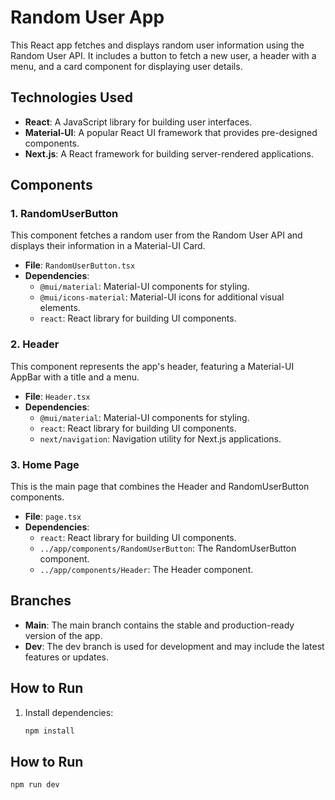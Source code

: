 # Random User App

This React app fetches and displays random user information using the Random User API. It includes a button to fetch a new user, a header with a menu, and a card component for displaying user details.

## Technologies Used

- **React**: A JavaScript library for building user interfaces.
- **Material-UI**: A popular React UI framework that provides pre-designed components.
- **Next.js**: A React framework for building server-rendered applications.

## Components

### 1. RandomUserButton

This component fetches a random user from the Random User API and displays their information in a Material-UI Card.

- **File**: `RandomUserButton.tsx`
- **Dependencies**:
  - `@mui/material`: Material-UI components for styling.
  - `@mui/icons-material`: Material-UI icons for additional visual elements.
  - `react`: React library for building UI components.

### 2. Header

This component represents the app's header, featuring a Material-UI AppBar with a title and a menu.

- **File**: `Header.tsx`
- **Dependencies**:
  - `@mui/material`: Material-UI components for styling.
  - `react`: React library for building UI components.
  - `next/navigation`: Navigation utility for Next.js applications.

### 3. Home Page

This is the main page that combines the Header and RandomUserButton components.

- **File**: `page.tsx`
- **Dependencies**:
  - `react`: React library for building UI components.
  - `../app/components/RandomUserButton`: The RandomUserButton component.
  - `../app/components/Header`: The Header component.

## Branches

- **Main**: The main branch contains the stable and production-ready version of the app.
- **Dev**: The dev branch is used for development and may include the latest features or updates.

## How to Run

1. Install dependencies:

   ```bash
   npm install

## How to Run
    npm run dev